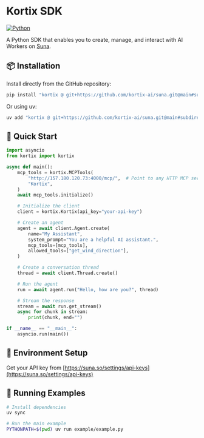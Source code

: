 # Kortix SDK

[![Python](https://img.shields.io/badge/python-3.11+-blue.svg)](https://python.org)

A Python SDK that enables you to create, manage, and interact with AI Workers on [Suna](https://suna.so).

## 📦 Installation

Install directly from the GitHub repository:

```bash
pip install "kortix @ git+https://github.com/kortix-ai/suna.git@main#subdirectory=sdk"
```

Or using uv:

```bash
uv add "kortix @ git+https://github.com/kortix-ai/suna.git@main#subdirectory=sdk"
```

## 🔧 Quick Start

```python
import asyncio
from kortix import kortix

async def main():
    mcp_tools = kortix.MCPTools(
        "http://157.180.120.73:4000/mcp/",  # Point to any HTTP MCP server
        "Kortix",
    )
    await mcp_tools.initialize()

    # Initialize the client
    client = kortix.Kortix(api_key="your-api-key")

    # Create an agent
    agent = await client.Agent.create(
        name="My Assistant",
        system_prompt="You are a helpful AI assistant.",
        mcp_tools=[mcp_tools],
        allowed_tools=["get_wind_direction"],
    )

    # Create a conversation thread
    thread = await client.Thread.create()

    # Run the agent
    run = await agent.run("Hello, how are you?", thread)

    # Stream the response
    stream = await run.get_stream()
    async for chunk in stream:
        print(chunk, end="")

if __name__ == "__main__":
    asyncio.run(main())
```

## 🔑 Environment Setup

Get your API key from [https://suna.so/settings/api-keys](https://suna.so/settings/api-keys)

## 🧪 Running Examples

```bash
# Install dependencies
uv sync

# Run the main example
PYTHONPATH=$(pwd) uv run example/example.py
```
